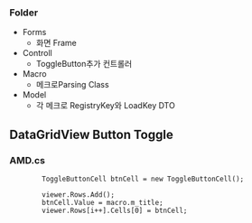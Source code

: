 ### Folder
* Forms
  * 화면 Frame
* Controll
  * ToggleButton추가 컨트롤러
* Macro
  * 메크로Parsing Class
* Model
  * 각 메크로 RegistryKey와 LoadKey DTO

## DataGridView Button Toggle
### AMD.cs
            ToggleButtonCell btnCell = new ToggleButtonCell();

            viewer.Rows.Add();
            btnCell.Value = macro.m_title;
            viewer.Rows[i++].Cells[0] = btnCell; 
             

